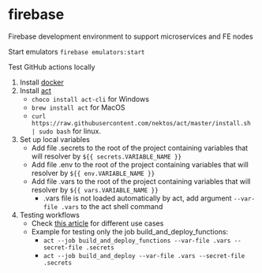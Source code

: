 # firebase

Firebase development environment to support microservices and FE nodes

Start emulators
`firebase emulators:start`

Test GitHub actions locally
1. Install [docker](https://www.docker.com/)
2. Install [act](https://github.com/nektos/act)
    - `choco install act-cli` for Windows
    - `brew install act` for MacOS
    - `curl https://raw.githubusercontent.com/nektos/act/master/install.sh | sudo bash` for linux.
3. Set up local variables
    - Add file .secrets to the root of the project containing variables that will resolver by `${{ secrets.VARIABLE_NAME }}`
    - Add file .env to the root of the project containing variables that will resolver by `${{ env.VARIABLE_NAME }}`
    - Add file .vars to the root of the project containing variables that will resolver by `${{ vars.VARIABLE_NAME }}`
      - .vars file is not loaded automatically by act, add argument `--var-file .vars` to the act shell command
4. Testing workflows
    - Check [this article](https://www.freecodecamp.org/news/how-to-run-github-actions-locally/) for different use cases
    - Example for testing only the job build_and_deploy_functions: 
        - `act --job build_and_deploy_functions --var-file .vars --secret-file .secrets`
        - `act --job build_and_deploy --var-file .vars --secret-file .secrets`